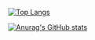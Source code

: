 [![Top Langs](https://github-readme-stats.vercel.app/api/top-langs/?username=ByeongGwan31)](https://github.com/anuraghazra/github-readme-stats)

[![Anurag's GitHub stats](https://github-readme-stats.vercel.app/api?username=ByeongGwan31)](https://github.com/anuraghazra/github-readme-stats)
